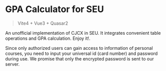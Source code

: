 # GPA Calculator for SEU

> Vite4 + Vue3 + Quasar2

An unofficial implementation of CJCX in SEU. It integrates convenient table operations and GPA calculation. Enjoy it!.

Since only authorized users can gain access to information of personal courses, you need to input your universal id (card number) and password during use. We promise that only the encrypted password is sent to our server.
